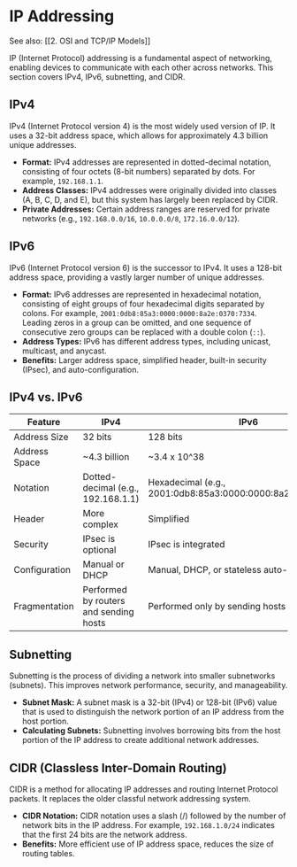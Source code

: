 # IP Addressing

See also: [[2. OSI and TCP/IP Models]]

IP (Internet Protocol) addressing is a fundamental aspect of networking, enabling devices to communicate with each other across networks. This section covers IPv4, IPv6, subnetting, and CIDR.

## IPv4

IPv4 (Internet Protocol version 4) is the most widely used version of IP. It uses a 32-bit address space, which allows for approximately 4.3 billion unique addresses.

*   **Format:** IPv4 addresses are represented in dotted-decimal notation, consisting of four octets (8-bit numbers) separated by dots. For example, `192.168.1.1`.
*   **Address Classes:** IPv4 addresses were originally divided into classes (A, B, C, D, and E), but this system has largely been replaced by CIDR.
*   **Private Addresses:** Certain address ranges are reserved for private networks (e.g., `192.168.0.0/16`, `10.0.0.0/8`, `172.16.0.0/12`).

## IPv6

IPv6 (Internet Protocol version 6) is the successor to IPv4. It uses a 128-bit address space, providing a vastly larger number of unique addresses.

*   **Format:** IPv6 addresses are represented in hexadecimal notation, consisting of eight groups of four hexadecimal digits separated by colons. For example, `2001:0db8:85a3:0000:0000:8a2e:0370:7334`. Leading zeros in a group can be omitted, and one sequence of consecutive zero groups can be replaced with a double colon (`::`).
*   **Address Types:** IPv6 has different address types, including unicast, multicast, and anycast.
*   **Benefits:** Larger address space, simplified header, built-in security (IPsec), and auto-configuration.

## IPv4 vs. IPv6

| Feature          | IPv4                               | IPv6                                                                                                |
| ---------------- | ---------------------------------- | --------------------------------------------------------------------------------------------------- |
| Address Size     | 32 bits                            | 128 bits                                                                                               |
| Address Space    | ~4.3 billion                       | ~3.4 x 10^38                                                                                           |
| Notation         | Dotted-decimal (e.g., 192.168.1.1) | Hexadecimal (e.g., 2001:0db8:85a3:0000:0000:8a2e:0370:7334)                                           |
| Header           | More complex                       | Simplified                                                                                             |
| Security         | IPsec is optional                  | IPsec is integrated                                                                                   |
| Configuration    | Manual or DHCP                      | Manual, DHCP, or stateless auto-configuration                                                           |
| Fragmentation    | Performed by routers and sending hosts | Performed only by sending hosts                                                                        |

## Subnetting

Subnetting is the process of dividing a network into smaller subnetworks (subnets). This improves network performance, security, and manageability.

*   **Subnet Mask:** A subnet mask is a 32-bit (IPv4) or 128-bit (IPv6) value that is used to distinguish the network portion of an IP address from the host portion.
*   **Calculating Subnets:** Subnetting involves borrowing bits from the host portion of the IP address to create additional network addresses.

## CIDR (Classless Inter-Domain Routing)

CIDR is a method for allocating IP addresses and routing Internet Protocol packets. It replaces the older classful network addressing system.

*   **CIDR Notation:** CIDR notation uses a slash (/) followed by the number of network bits in the IP address. For example, `192.168.1.0/24` indicates that the first 24 bits are the network address.
*   **Benefits:** More efficient use of IP address space, reduces the size of routing tables.
